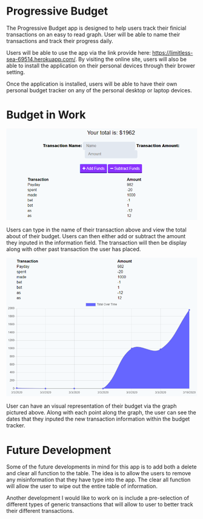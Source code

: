 # Progressive Budget

The Progressive Budget app is designed to help users track their finicial transactions on an easy to read graph. User will be able to name their transactions and track their progress daily. 

Users will be able to use the app via the link provide here: https://limitless-sea-69514.herokuapp.com/. By visiting the online site, users will also be able to install the application on their personal devices through their brower setting.

Once the application is installed, users will be able to have their own personal budget tracker on any of the personal desktop or laptop devices.

# Budget in Work

![Progressive_Budget_1.PNG](./images/Progressive_Budget_1.PNG)

Users can type in the name of their transaction above and view the total about of their budget. Users can then either add or subtract the amount they inputed in the information field. The transaction will then be display along with other past transaction the user has placed.

![Progressive_Budget_2.PNG](./images/Progressive_Budget_2.PNG)

User can have an visual representation of their budget via the graph pictured above. Along with each point along the graph, the user can see the dates that they inputed the new transaction information within the budget tracker.

# Future Development

Some of the future developments in mind for this app is to add both a delete and clear all function to the table. The idea is to allow the users to remove any misinformation that they have type into the app. The clear all function will allow the user to wipe out the entire table of information.

Another development I would like to work on is include a pre-selection of different types of generic transactions that will allow to user to better track their different transactions.